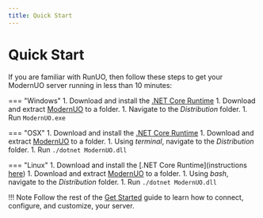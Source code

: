 ```yaml
---
title: Quick Start
---
```


# Quick Start

If you are familiar with RunUO, then follow these steps to get your ModernUO server running in less than 10 minutes:

=== "Windows"
    1. Download and install the [.NET Core Runtime](https://dotnet.microsoft.com/download/dotnet-core/thank-you/runtime-3.1.8-windows-x64-installer)
    1. Download and extract [ModernUO](https://github.com/modernuo/ModernUO/releases/latest) to a folder.
    1. Navigate to the _Distribution_ folder.
    1. Run `ModernUO.exe`

=== "OSX"
    1. Download and install the [.NET Core Runtime](https://dotnet.microsoft.com/download/dotnet-core/thank-you/runtime-aspnetcore-3.1.8-macos-x64-binaries)
    1. Download and extract [ModernUO](https://github.com/modernuo/ModernUO/releases/latest) to a folder.
    1. Using _terminal_, navigate to the _Distribution_ folder.
    1. Run `./dotnet ModernUO.dll`

=== "Linux"
    1. Download and install the [.NET Core Runtime](instructions [here](https://docs.microsoft.com/en-us/dotnet/core/install/linux))
    1. Download and extract [ModernUO](https://github.com/modernuo/ModernUO/releases/latest) to a folder.
    1. Using _bash_, navigate to the _Distribution_ folder.
    1. Run `./dotnet ModernUO.dll`

!!! Note
    Follow the rest of the [Get Started](../installation) guide to learn how to connect, configure, and customize, your server.
